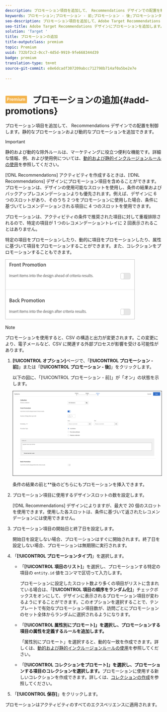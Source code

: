 ```yaml
---
description: プロモーション項目を追加して、 Recommendations デザインでの配置を制御します。静的なプロモーションおよび動的なプロモーションを追加できます。
keywords: プロモーション;プロモーション - 前;プロモーション - 後;プロモーションタイプ
seo-description: プロモーション項目を追加して、Adobe Target Recommendations デザインでの配置を制御します。静的なプロモーションおよび動的なプロモーションを追加できます。
seo-title: Adobe Target Recommendations デザインにプロモーションを追加します。
solution: 'Target '
title: プロモーションの追加
title-outputclass: premium
topic: Premium
uuid: 732bf2c2-0cc7-4d5d-9919-9fe668344d39
badge: premium
translation-type: tm+mt
source-git-commit: e8e6dcadf307209abcc712798b714af0a5be2e7e

---
```



# ![PREMIUM](/help/assets/premium.png) プロモーションの追加{#add-promotions}

プロモーション項目を追加して、 Recommendations デザインでの配置を制御します。静的なプロモーションおよび動的なプロモーションを追加できます。

>[!IMPORTANT]
>
>静的および動的な除外ルールは、マーケティングに役立つ便利な機能です。詳細な情報、例、および使用例については、[動的および静的インクルージョンルールの使用](../../c-recommendations/c-algorithms/use-dynamic-and-static-inclusion-rules.md#concept_4CB5C0FA705D4E449BD0B37B3D987F9F)を参照してください。

[!DNL Recommendations] アクティビティを作成するときは、[!DNL Recommendations] デザインにプロモーション項目を含めることができます。プロモーションは、デザインの使用可能なスロットを使用し、条件の結果およびバックアップレコメンデーションよりも優先されます。例えば、デザインに 6 つのスロットがあり、そのうち 2 つをプロモーションに使用した場合、条件に基づいてレコメンデーションされる項目に 4 つのスロットを使用できます。

プロモーションは、アクティビティの条件で推奨された項目に対して重複排除されるので、特定の項目が 1 つのレコメンデーショントレイに 2 回表示されることはありません。

特定の項目をプロモーションしたり、動的に項目をプロモーションしたり、属性に基づいて項目をプロモーションすることができます。また、コレクションをプロモーションすることもできます。

![](assets/add_promotion_toggles.png)

>[!NOTE]
>
>プロモーションを使用すると、CSV の構造と出力が変更されます。この変更により、電子メールなど、CSV に関連する外部プロセスが影響を受ける可能性があります。

1. **[!UICONTROL オプション]**&#x200B;ページで、「**[!UICONTROL プロモーション - 前]**」または「**[!UICONTROL プロモーション - 後]**」をクリックします。

   以下の図に、「[!UICONTROL プロモーション - 前]」が「オン」の状態を示します。

   ![「プロモーション - 前」オプションを追加](/help/c-recommendations/t-create-recs-activity/assets/add_promotion_front.png)

   条件の結果の前と&#x200B;**&#x200B;後のどちらにもプロモーションを挿入できます。
1. プロモーション項目に使用するデザインスロットの数を設定します。

   [!DNL Recommendations] デザインによりますが、最大で 20 個のスロットを使用できます。使用した各スロットは、条件に基づいて返されたレコメンデーションには使用できません。

1. プロモーション項目の開始日と終了日を設定します。

   開始日を設定しない場合、プロモーションはすぐに開始されます。終了日を設定しない場合、プロモーションは無期限に実行されます。

1. 「**[!UICONTROL プロモーションタイプ]**」を選択します。

   * 「**[!UICONTROL 項目のリスト]**」を選択し、プロモーションする特定の項目の `entity.id` 値をコンマで区切って入力します。

      プロモーションに設定したスロット数より多くの項目がリストに含まれている場合は、「**[!UICONTROL 項目の順序をランダム化]**」チェックボックスをオンにして、デザインに表示されるプロモーション項目が変わるようにすることができます。このオプションを選択することで、テンプレートで有効なプロモーション項目数が、訪問ごとにプロモーションのセット全体からランダムに選択されるようになります。

   * 「**[!UICONTROL 属性別にプロモート]」を選択し、プロモーションする項目の属性を定義するルールを追加します。**

      「属性別にプロモート」を選択すると、動的な一致を作成できます。詳しくは、[動的および静的インクルージョンルールの使用](../../c-recommendations/c-algorithms/use-dynamic-and-static-inclusion-rules.md#concept_4CB5C0FA705D4E449BD0B37B3D987F9F)を参照してください。

   * 「**[!UICONTROL コレクションをプロモート]」を選択し、プロモーションする項目のコレクションを選択します。**&#x200B;プロモーションに使用する新しいコレクションを作成できます。詳しくは、[コレクションの作成](../../c-recommendations/c-products/collections.md#task_1256DFF6842141FCAADD9E1428EF7F08)を参照してください。

1. 「**[!UICONTROL 保存]**」をクリックします。

プロモーションはアクティビティのすべてのエクスペリエンスに適用されます。
